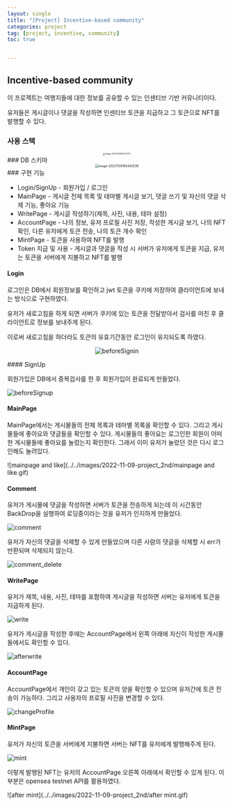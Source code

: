 ```yaml
---
layout: single
title: "[Project] Incentive-based community"
categories: project
tag: [project, incentive, community]
toc: true


---
```


## Incentive-based community

이 프로젝트는 여행지들에 대한 정보를 공유할 수 있는 인센티브 기반 커뮤니티이다.

유저들은 게시글이나 댓글을 작성하면 인센티브 토큰을 지급하고 그 토큰으로 NFT를 발행할 수 있다.

### 사용 스택
<center>
<img src="../../images/2022-11-09-project_2nd/image-20221109165421177.png" alt="image-20221109165421177" style="zoom:33%;" />
</center>
### DB 스키마
<center>
<img src="../../images/2022-11-09-project_2nd/image-20221109165440536.png" alt="image-20221109165440536" style="zoom: 50%;" />
</center>
### 구현 기능

- Login/SignUp - 회원가입 / 로그인
- MainPage - 게시글 전체 목록 및 테마별 게시글 보기, 댓글 쓰기 및 자신의 댓글 삭제 기능, 좋아요 기능
- WritePage - 게시글 작성하기(제목, 사진, 내용, 테마 설정)
- AccountPage - 나의 정보, 유저 프로필 사진 저장, 작성한 게시글 보기, 나의 NFT 확인, 다른 유저에게 토큰 전송, 나의 토큰 개수 확인
- MintPage - 토큰을 사용하여 NFT를 발행
- Token 지급 및 사용 - 게시글과 댓글을 작성 시 서버가 유저에게 토큰을 지급, 유저는 토큰을 서버에게 지불하고 NFT를 발행

#### Login

로그인은 DB에서 회원정보를 확인하고 jwt 토큰을 쿠키에 저장하여 클라이언트에 보내는 방식으로 구현하였다.  

유저가 새로고침을 하게 되면 서버가 쿠키에 있는 토큰을 전달받아서 검사를 마친 후 클라이언트로 정보를 보내주게 된다.

이로써 새로고침을 하더라도 토큰의 유효기간동안 로그인이 유지되도록 하였다.
<center>

![beforeSignin](../../images/2022-11-09-project_2nd/beforeSignin.gif)
</center>
#### SignUp

회원가입은 DB에서 중복검사를 한 후 회원가입이 완료되게 만들었다.

![beforeSignup](../../images/2022-11-09-project_2nd/beforeSignup.gif)

#### MainPage

MainPage에서는 게시물들의 전체 목록과 테마별 목록을 확인할 수 있다. 그리고 게시물들에 좋아요와 댓글들을 확인할 수 있다. 게시물들의 좋아요는 로그인한 회원이 어떠한 게시물들에 좋아요를 눌렀는지 확인한다. 그래서 이미 유저가 눌렀던 것은 다시 로그인해도 눌려있다.

![mainpage and like](../../images/2022-11-09-project_2nd/mainpage and like.gif)

#### Comment

유저가 게시물에 댓글을 작성하면 서버가 토큰을 전송하게 되는데 이 시간동안 BackDrop을 실행하여 로딩중이라는 것을 유저가 인지하게 만들었다.

![comment](../../images/2022-11-09-project_2nd/comment.gif)

유저가 자신의 댓글을 삭제할 수 있게 만들었으며 다른 사람의 댓글을 삭제할 시 err가 반환되며 삭제되지 않는다.

![comment_delete](../../images/2022-11-09-project_2nd/comment_delete.gif)

#### WritePage

유저가 제목, 내용, 사진, 테마를 포함하여 게시글을 작성하면 서버는 유저에게 토큰을 지급하게 된다.

![write](../../images/2022-11-09-project_2nd/write-7977001.gif)

유저가 게시글을 작성한 후에는 AccountPage에서 왼쪽 아래에 자신이 작성한 게시물들에서도 확인할 수 있다.

![afterwrite](../../images/2022-11-09-project_2nd/afterwrite.gif)

#### AccountPage

AccountPage에서 개인이 갖고 있는 토큰의 양을 확인할 수 있으며 유저간에 토큰 전송이 가능하다. 그리고 사용자의 프로필 사진을 변경할 수 있다.

![changeProfile](../../images/2022-11-09-project_2nd/changeProfile.gif)

#### MintPage

유저가 자신의 토큰을 서버에게 지불하면 서버는 NFT를 유저에게 발행해주게 된다.

![mint](../../images/2022-11-09-project_2nd/mint.gif)

이렇게 발행된 NFT는 유저의 AccountPage 오른쪽 아래에서 확인할 수 있게 된다. 이 부분은 opensea testnet API를 활용하였다.

![after mint](../../images/2022-11-09-project_2nd/after mint.gif)

#### 